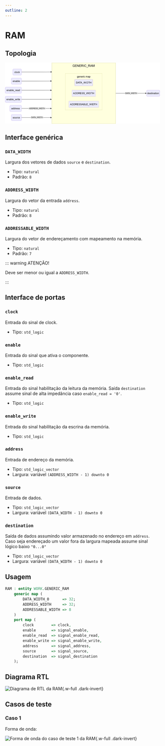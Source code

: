 ```yaml
---
outline: 2
---
```


# RAM

## Topologia

![alt text](/public/images/reference/report_components/generic_ram.drawio.svg)

## Interface genérica

### `DATA_WIDTH` <Badge type="neutral" text="GENERIC" />

Largura dos vetores de dados `source` e `destination`.

- Tipo: `natural`
- Padrão: `8`

### `ADDRESS_WIDTH` <Badge type="neutral" text="GENERIC" />

Largura do vetor da entrada `address`.

- Tipo: `natural`
- Padrão: `8`

### `ADDRESSABLE_WIDTH` <Badge type="neutral" text="GENERIC" />

Largura do vetor de endereçamento com mapeamento na memória.

- Tipo: `natural`
- Padrão: `7`

::: warning ATENÇÃO!

Deve ser menor ou igual a `ADDRESS_WIDTH`.

:::

## Interface de portas

### `clock` <Badge type="success" text="INPUT" />

Entrada do sinal de clock.

- Tipo: `std_logic`

### `enable` <Badge type="success" text="INPUT" />

Entrada do sinal que ativa o componente.

- Tipo: `std_logic`

### `enable_read` <Badge type="success" text="INPUT" />

Entrada do sinal habilitação da leitura da memória. Saída `destination` assume
sinal de alta impedância caso `enable_read = '0'`.

- Tipo: `std_logic`

### `enable_write` <Badge type="success" text="INPUT" />

Entrada do sinal habilitação da escrina da memória.

- Tipo: `std_logic`

### `address` <Badge type="success" text="INPUT" />

Entrada de endereço da memória.

- Tipo: `std_logic_vector`
- Largura: variável `(ADDRESS_WIDTH - 1) downto 0`

### `source` <Badge type="success" text="INPUT" />

Entrada de dados.

- Tipo: `std_logic_vector`
- Largura: variável `(DATA_WIDTH - 1) downto 0`

### `destination` <Badge type="danger" text="OUTPUT" />

Saída de dados assumindo valor armazenado no endereço em `address`. Caso seja
endereçado um valor fora da largura mapeada assume sinal lógico baixo `"0...0"`

- Tipo: `std_logic_vector`
- Largura: variável `(DATA_WIDTH - 1) downto 0`

## Usagem

```vhdl
RAM : entity WORK.GENERIC_RAM
    generic map (
        DATA_WIDTH_0      => 32;
        ADDRESS_WIDTH     => 32;
        ADDRESSABLE_WIDTH => 8
    )
    port map (
        clock        => clock,
        enable       => signal_enable,
        enable_read  => signal_enable_read,
        enable_write => signal_enable_write,
        address      => signal_address,
        source       => signal_source,
        destination  => signal_destination
    );
```

## Diagrama RTL

<pan-container>

![Diagrama de RTL da RAM](/images/reference/entities/generic_ram_netlist.svg){.w-full .dark-invert}
</pan-container>

## Casos de teste

### Caso 1 <Badge type="info" text="tb_GENERIC_RAM_case_1" />

Forma de onda:

<pan-container :grid="false">

![Forma de onda do caso de teste 1 da RAM](/images/reference/entities/tb_generic_ram_case_1.svg){.w-full .dark-invert}

</pan-container>
